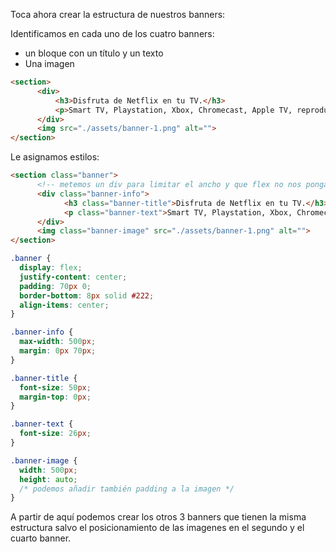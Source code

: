 Toca ahora crear la estructura de nuestros banners:

Identificamos en cada uno de los cuatro banners:

- un bloque con un título y un texto
- Una imagen

```html
<section>
      <div>
          <h3>Disfruta de Netflix en tu TV.</h3>
          <p>Smart TV, Playstation, Xbox, Chromecast, Apple TV, reproductores Blu-ray y muchos más.</p>
      </div>
      <img src="./assets/banner-1.png" alt="">
</section>
```

Le asignamos estilos:

```html
<section class="banner">
      <!-- metemos un div para limitar el ancho y que flex no nos ponga todos los textos en una linea -->
      <div class="banner-info">
            <h3 class="banner-title">Disfruta de Netflix en tu TV.</h3>
            <p class="banner-text">Smart TV, Playstation, Xbox, Chromecast, Apple TV, reproductores Blu-ray y muchos más.</p>
      </div>
      <img class="banner-image" src="./assets/banner-1.png" alt="">
</section>
```

```css
.banner {
  display: flex;
  justify-content: center;
  padding: 70px 0;
  border-bottom: 8px solid #222;
  align-items: center;
}

.banner-info {
  max-width: 500px;
  margin: 0px 70px;
}

.banner-title {
  font-size: 50px;
  margin-top: 0px;
}

.banner-text {
  font-size: 26px;
}

.banner-image {
  width: 500px;
  height: auto;
  /* podemos añadir también padding a la imagen */
}
```

A partir de aquí podemos crear los otros 3 banners que tienen la misma estructura salvo el posicionamiento de las imagenes en el segundo y el cuarto banner.
